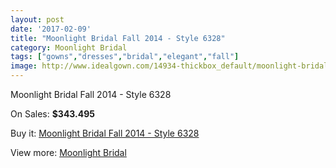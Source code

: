 ```yaml
---
layout: post
date: '2017-02-09'
title: "Moonlight Bridal Fall 2014 - Style 6328"
category: Moonlight Bridal
tags: ["gowns","dresses","bridal","elegant","fall"]
image: http://www.idealgown.com/14934-thickbox_default/moonlight-bridal-fall-2014-style-6328.jpg
---
```

Moonlight Bridal Fall 2014 - Style 6328

On Sales: **$343.495**
<a href="https://www.idealgown.com/en/moonlight-bridal/6006-moonlight-bridal-fall-2014-style-6328.html"><amp-img layout="responsive" width="600" height="600" src="//www.idealgown.com/14934-thickbox_default/moonlight-bridal-fall-2014-style-6328.jpg" alt="Moonlight Bridal Fall 2014 - Style 6328 0" /></a>
<a href="https://www.idealgown.com/en/moonlight-bridal/6006-moonlight-bridal-fall-2014-style-6328.html"><amp-img layout="responsive" width="600" height="600" src="//www.idealgown.com/14935-thickbox_default/moonlight-bridal-fall-2014-style-6328.jpg" alt="Moonlight Bridal Fall 2014 - Style 6328 1" /></a>

Buy it: [Moonlight Bridal Fall 2014 - Style 6328](https://www.idealgown.com/en/moonlight-bridal/6006-moonlight-bridal-fall-2014-style-6328.html "Moonlight Bridal Fall 2014 - Style 6328")

View more: [Moonlight Bridal](https://www.idealgown.com/en/89-moonlight-bridal "Moonlight Bridal")